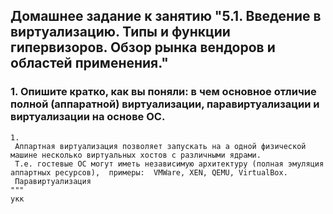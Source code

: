 ## Домашнее задание к занятию "5.1. Введение в виртуализацию. Типы и функции гипервизоров. Обзор рынка вендоров и областей применения."

### 1. Опишите кратко, как вы поняли: в чем основное отличие полной (аппаратной) виртуализации, паравиртуализации и виртуализации на основе ОС.
```
1.
 Аппартная виртуализация позволяет запускать на а одной физической машине несколько виртуальных хостов с различными ядрами. 
 Т.е. гостевые ОС могут иметь независимую архитектуру (полная эмуляция аппартных ресурсов),  примеры:  VMWare, XEN, QEMU, VirtualBox.
 Паравиртуализация 
"""
укк
